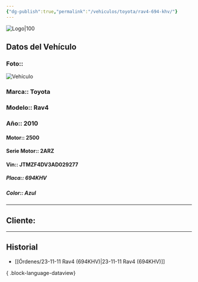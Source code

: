 ```yaml
---
{"dg-publish":true,"permalink":"/vehiculos/toyota/rav4-694-khv/"}
---
```


![Logo|100](http://drive.google.com/uc?export=view&id=137fl3TIZ0-PU8b-Pt0bsjclwHub_u78G)

## Datos del Vehículo 
### Foto:: 
![Vehículo](http://drive.google.com/uc?export=view&id=17YmjSHnf8wnFEZL2E8IfXbhQSG_I-jPZ)

### Marca:: Toyota 
### Modelo:: Rav4
### Año:: 2010
#### Motor:: 2500
#### Serie Motor:: 2ARZ
#### Vin:: JTMZF4DV3AD029277
##### Placa:: 694KHV
##### Color:: Azul
---

## Cliente:



---

## Historial

- [[Órdenes/23-11-11 Rav4 (694KHV)\|23-11-11 Rav4 (694KHV)]]

{ .block-language-dataview} 